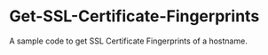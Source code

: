 # Get-SSL-Certificate-Fingerprints
A sample code to get SSL Certificate Fingerprints of a hostname.
